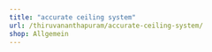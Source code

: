 ```yaml
---
title: "accurate ceiling system"
url: /thiruvananthapuram/accurate-ceiling-system/
shop: Allgemein
---
```

